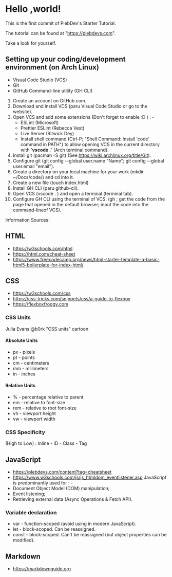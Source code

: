 # Hello ,world!

This is the first commit of PlebDev's Starter Tutorial.

The tutorial can be found at "https://plebdevs.com".

Take a look for yourself.

## Setting up your coding/development environment (on Arch Linux)
* Visual Code Studio (VCS)
* Git
* GitHub Command-line utility (GH CLI)
1. Create an account on GitHub.com.
2. Download and install VCS (paru Visual Code Studio or go to the website).
3. Open VCS and add some extensions (Don't forget to enable :D ) : -
   * ESLint (Microsoft)
   * Prettier ESLint (Rebecca Vest)
   * Live Server (Ritwick Dey)
   * Install shell command (Ctrl-P; "Shell Command: Install 'code' command in PATH") to allow opening VCS in the current directory with '**vscode .**' (Arch terminal command).
4. Install git (pacman -S git) (See https://wiki.archlinux.org/title/Git).
5. Configure git (git config --global user.name "Name"; git config --global user.email "email").
6. Create a directory on your local machine for your work (mkdir ~/Docs/code/) and cd into it.
7. Create a new file (touch index.html)
8. Install GH CLI (paru github-cli).
9. Open VCS (vscode . ) and open a terminal (terminal tab).
10. Configure GH CLI using the terminal of VCS. (gh ; get the code from the page that opened in the default browser; input the code into the command-lineof VCS).

Information Sources:
## HTML
* https://w3schools.com/html
* https://html.com/cheat-sheet
* https://www.freecodecamp.org/news/html-starter-template-a-basic-html5-boilerplate-for-index-html/

## CSS
* https://w3schools.com/css
* https://css-tricks.com/snippets/css/a-guide-to-flexbox
* https://flexboxfroggy.com
### CSS Units
Julia Evans @b0rk "CSS units" cartoon
#### Absolute Units
* px - pixels
* pt - points
* cm - centimeters
* mm - millimeters
* in - inches
#### Relative Units
* % - percentage relative to parent
* em - relative to font-size
* rem - relative to root font-size
* vh - viewport height
* vw - viewport width
### CSS Specificity
 (High to Low) : Inline - ID - Class - Tag

## JavaScript
* https://plebdevs.com/content?tag=cheatsheet
* https://www.w3schools.com/js/js_htmldom_eventlistener.asp
JavaScript is predominantly used for : -
* Document Object Model (DOM) manipulation;
* Event listening;
* Retrieving external data (Async Operations & Fetch API).
### Variable declaration
* var - function-scoped (avoid using in modern JavaScript).
* let - block-scoped. Can be reassigned.
* const - block-scoped. Can't be reassigned (but object properties can be modified).


## Markdown
* https://markdownguide.org

